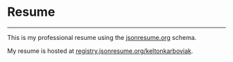 # Resume
---------

This is my professional resume using the [jsonresume.org](jsonresume.org) schema.

My resume is hosted at [registry.jsonresume.org/keltonkarboviak](https://registry.jsonresume.org/keltonkarboviak).
